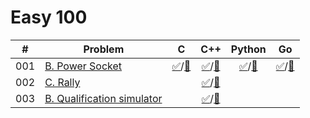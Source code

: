 # Easy 100

|#|Problem|C|C++|Python|Go|
|:--:|----|:--:|:--:|:--:|:--:|
|001|[B. Power Socket](https://atcoder.jp/contests/abc139/tasks/abc139_b)|[✅](https://atcoder.jp/contests/abc139/submissions/47990066)/[📝](001/main.c)|[✅](https://atcoder.jp/contests/abc139/submissions/47989913)/[📝](001/main.cpp)|[✅](https://atcoder.jp/contests/abc139/submissions/47989985)/[📝](001/main.py)|[✅](https://atcoder.jp/contests/abc139/submissions/48829671)/[📝](001/main.go)|
|002|[C. Rally](https://atcoder.jp/contests/abc156/tasks/abc156_c)||[✅](https://atcoder.jp/contests/abc156/submissions/47989604)/[📝](002/main.cpp)|||
|003|[B. Qualification simulator](https://atcoder.jp/contests/code-festival-2016-qualb/tasks/codefestival_2016_qualB_b)||[✅](https://atcoder.jp/contests/code-festival-2016-qualb/submissions/48838670)/[📝](003/main.cpp)|||